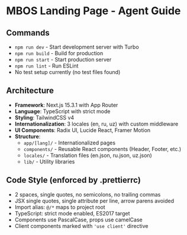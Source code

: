 # MBOS Landing Page - Agent Guide

## Commands
- `npm run dev` - Start development server with Turbo
- `npm run build` - Build for production
- `npm run start` - Start production server
- `npm run lint` - Run ESLint
- No test setup currently (no test files found)

## Architecture
- **Framework**: Next.js 15.3.1 with App Router
- **Language**: TypeScript with strict mode
- **Styling**: TailwindCSS v4
- **Internationalization**: 3 locales (en, ru, uz) with custom middleware
- **UI Components**: Radix UI, Lucide React, Framer Motion
- **Structure**: 
  - `app/[lang]/` - Internationalized pages
  - `components/` - Reusable React components (Header, Footer, etc.)
  - `locales/` - Translation files (en.json, ru.json, uz.json)
  - `lib/` - Utility libraries

## Code Style (enforced by .prettierrc)
- 2 spaces, single quotes, no semicolons, no trailing commas
- JSX single quotes, single attribute per line, arrow parens avoided
- Import alias: `@/*` maps to project root
- TypeScript: strict mode enabled, ES2017 target
- Components use PascalCase, props use camelCase
- Client components marked with `'use client'` directive
